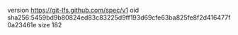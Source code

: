 version https://git-lfs.github.com/spec/v1
oid sha256:5459bd9b80824ed83c83225d9ff193d69cfe63ba825fe8f2d416477f0a23461e
size 182
